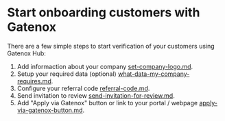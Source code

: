 # Start onboarding customers with Gatenox

There are a few simple steps to start verification of your customers using Gatenox Hub:

1. Add informaction about your company [set-company-logo.md](set-company-logo.md "mention").
2. Setup your required data (optional) [what-data-my-company-requires.md](what-data-my-company-requires.md "mention").
3. Configure your referral code [referral-code.md](referral-code.md "mention").
4. Send invitation to review [send-invitation-for-review.md](send-invitation-for-review.md "mention").
5. Add "Apply via Gatenox" button or link to your portal / webpage [apply-via-gatenox-button.md](apply-via-gatenox-button.md "mention").&#x20;
